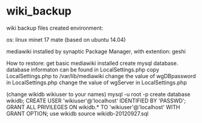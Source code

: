 # wiki_backup

wiki backup files created environment:

os: linux minet 17 mate (based on ubuntu 14.04)

mediawiki installed by synaptic Package Manager, with extention: geshi

How to restore:
get basic mediawiki installed
create mysql database. database informaton can be found in LocalSettings.php
copy LocalSettings.php to /var/lib/mediawiki
change the value of wgDBpassword in LocalSettings.php
change the value of wgServer in LocalSettings.php

(change wikidb wikiuser to your names)
mysql -u root -p
create database wikidb;
CREATE USER 'wikiuser'@'localhost' IDENTIFIED BY 'PASSWD';
GRANT ALL PRIVILEGES ON wikidb.* TO 'wikiuser'@'localhost' WITH GRANT OPTION;
use wikidb
source wikidb-20120927.sql
